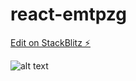 # react-emtpzg

[Edit on StackBlitz ⚡️](https://stackblitz.com/edit/react-emtpzg)

![alt text](assets/calculator.PNG?raw=true "Title")
